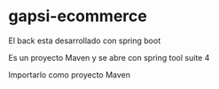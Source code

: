 # gapsi-ecommerce
El back esta desarrollado con spring boot

Es un proyecto Maven  y se abre con spring tool suite 4

Importarlo como proyecto Maven 


